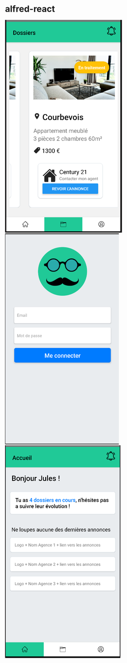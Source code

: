 # alfred-react

![alt text](https://github.com/julowayne/alfred-react/blob/main/applies.png?raw=true)
![alt text](https://github.com/julowayne/alfred-react/blob/main/screen-app2.png?raw=true)
![alt text](https://github.com/julowayne/alfred-react/blob/main/home.png?raw=true)
